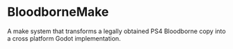 # BloodborneMake
A make system that transforms a legally obtained PS4 Bloodborne copy into a cross platform Godot implementation.

